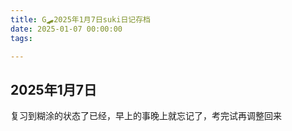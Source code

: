 ```yaml
---
title: G🛹2025年1月7日suki日记存档
date: 2025-01-07 00:00:00
tags:

---
```


## 2025年1月7日

复习到糊涂的状态了已经，早上的事晚上就忘记了，考完试再调整回来
